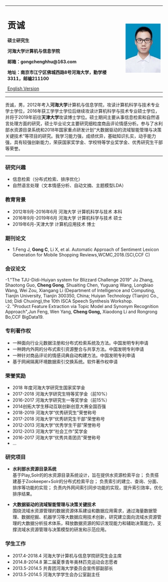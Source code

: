 <div>
<table border="0">
  <tr>
    <td width="75%">
      <h1>贡诚</h1>
      <p><b>硕士研究生</b></p>
      <p><b>河海大学计算机与信息学院</b></p>
      <p><b>邮箱：gongchenghhu@163.com</b></p>
      <p><b>地址：南京市江宁区佛城西路8号河海大学，勤学楼3311，邮编211100</b></p>
      <a href="/index-en.html">English Version</a>
    </td>
    <td width="25%">
      <img src="/zhengjianzhao1.jpg" width="100%">
    </td>
  </tr>
</table>
</div>

---

贡诚，男，2012年考入**河海大学**计算机与信息学院，攻读计算机科学与技术专业学士学位，2016年获工学学士学位后继续攻读计算机科学与技术专业硕士学位，并将于2019年前往**天津大学**攻读博士学位。硕士期间主要从事信息检索和自然语言处理方面的研究，硕士毕业论文主要研究细粒度商品评论情感分析。参与了水利部水资源目录系统和2018年国家重点研发计划“大数据驱动的流域智能管理与决策关键技术”等项目的研究。我学习能力强，成绩优异，基础知识扎实，动手能力强，具有较强创新能力，荣获国家奖学金、学校特等学业奖学金、优秀研究生干部等荣誉。

---
### 研究兴趣
- 信息检索（分布式检索、排序优化）
- 自然语言处理（文本情感分析、自动文摘、主题模型LDA）

### 教育背景
- 2012年9月-2016年6月  河海大学  计算机科学与技术   本科
- 2016年9月-2019年6月  河海大学  计算机科学与技术   硕士
- 2019年6月-天津大学  计算机应用技术    博士

### 期刊论文
- 1.Feng J, **Gong C**, Li X, et al. Automatic Approach of Sentiment Lexicon Generation for Mobile Shopping Reviews,WCMC,2018.(SCI,CCF C)

### 会议论文
-1."The TJU-Didi-Huiyan system for Blizzard Challenge 2019" Ju Zhang, Shaotong Guo, **Cheng Gong**, Shuaiting Chen, Yuguang Wang, Longbiao Wang, Wei Zou, Xiangang Li (Department of Intelligence and Computing, Tianjin University, Tianjin 300350, China; Huiyan Technology (Tianjin) Co., Ltd; Didi Chuxing),the 10th ISCA Speech Synthesis Workshop.  
-2. "Product Feature Extraction via Topic Model and Synonym Recognition Approach",Jun Feng, Wen Yang, **Cheng Gong,** Xiaodong Li and Rongrong Bo,CCF BigData19.
### 专利著作权
 - 一种面向行业元数据注册和分布式检索系统及方法。中国发明专利申请
 - 一种跨内外网的分布式索引资源整合与共享方法。中国发明专利申请
 - 一种针对商品评论的情感词典自动构建方法。中国发明专利申请
 - 基于网闸隔离环境数据索引交换系统。软件著作权申请

### 荣誉奖励

 - 2018 年度河海大学研究生国家奖学金 
 - 2017-2018 河海大学研究生特等奖学金（前10%） 
 - 2016-2017 河海大学研究生一等奖学金（前15%） 
 - 2014创拓大学生移动互联创新创意大赛全国百强 
 - 2018-2019 河海大学“优秀研究生”荣誉称号 
 - 2017-2018 河海大学“优秀研究生干部”荣誉称号 
 - 2012-2013 河海大学“优秀学生干部”荣誉称号 
 - 2012-2013 河海大学“社会工作”奖学金
 - 2016-2017 河海大学“优秀共青团员”荣誉称号
 - ...

### 研究项目
- **水利部水资源目录系统**  
基于Play,Solr的的水资源目录系统设计，旨在提供水资源检索平台；
负责搭建基于Zookeeper+Solr的分布式检索平台；
负责索引的建立、查询、分面、排序等功能的实现；
负责内外网间索引同步功能的实现，提升索引效率，优化排序结果。


- **大数据驱动的流域智能管理与决策关键技术**  
围绕流域水资源管理的数据资源体系建设和数据应用需求，通过海量数据管理、数据挖掘、机器学习等大数据应用技术创新，研究建立面向流域水资源管理的大数据分析技术体系，释放数据资源的知识发现能力和辅助决策能力，支撑流域水资源管理与决策模型的研发和示范应用。

### 学生工作
 - 2017.4-2018.4  河海大学计算机与信息学院研究生会主席
 - 2014.8-2014.8  第二届夏季青年奥林匹克运动会志愿者
 - 2013.5-2014.5  共青团河海大学委员会宣传部副部长
 - 2013.5-2014.5  河海大学学生会办公室副主任

